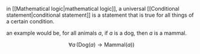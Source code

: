 in [[Mathematical logic|mathematical logic]], a universal [[Conditional statement|conditional statement]] is a statement that is true for all things of a certain condition.

an example would be, for all animals $a$, if $a$ is a dog, then $a$ is a mammal.

$$\forall a \, (\text{Dog}(a) \rightarrow \text{Mammal}(a))$$
